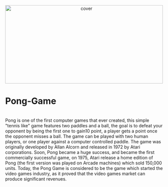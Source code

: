 <div align="center">
<img width="100%" height = "250px" src="https://kivy.org/doc/stable/_images/pong.jpg" alt="cover" />
</div>

# Pong-Game
<br> 
Pong is one of the first computer games that ever created, this simple "tennis like" game features two paddles and a ball, the goal is to defeat your opponent by being the first one to gain10 point, a player gets a point once the opponent misses a ball. 
The game can be played with two human players, or one player against a computer controlled paddle. 
The game was originally developed by Allan Alcorn and released in 1972 by Atari corporations. 
Soon, Pong became a huge success, and became the first commercially successful game, on 1975, Atari release a home edition of Pong (the first version was played on Arcade machines) which sold 150,000 units. 
Today, the Pong Game is considered to be the game which started the video games industry, as it proved that the video games market can produce significant revenues.
</br>
